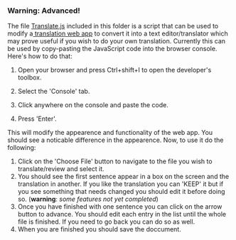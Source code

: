 ### Warning: Advanced!

The file [Translate.js](https://github.com/EngTranslate/Proyectos/blob/master/Hck/Translate.js) included in this folder is a script that can be used to modify a[ translation web app](https://translate.google.com.mx) to convert it into a text editor/translator which may prove useful if you wish to do your own translation. Currently this can be used by copy-pasting the JavaScript code into the browser console. Here's how to do that: 

1. Open your browser and press Ctrl+shift+I to open the developer's toolbox.

2. Select the 'Console' tab.

3. Click anywhere on the console and paste the code.

4. Press 'Enter'.



This will modify the appearence and functionality of the web app. You should see a noticable difference in the appearence. Now, to use it do the following:

1. Click on the 'Choose File' button to navigate to the file you wish to translate/review and select it.
2. You should see the first sentence appear in a box on the screen and the translation in another. If you like the translation you can 'KEEP' it but if you see something that needs changed you should edit it before doing so. \(**warning**: _some features not yet completed_\)
3. Once you have finished with one sentence you can click on the arrow button to advance. You should edit each entry in the list until the whole file is finished. If you need to go back you can do so as well.
4. When you are finished you should save the doccument.



